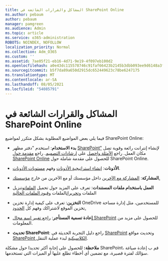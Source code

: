 ```yaml
---
title: المشاكل والقرارات الشائعة في SharePoint Online
ms.author: pebaum
author: pebaum
manager: pamgreen
ms.audience: Admin
ms.topic: article
ms.service: o365-administration
ROBOTS: NOINDEX, NOFOLLOW
localization_priority: Normal
ms.collection: Adm_O365
ms.custom: ''
ms.assetid: 7ae05f21-eb16-4d71-9e19-4f097eb100d2
ms.openlocfilehash: a0e43dc115578746c91faf66423b2145b3dbb093ee9d6148a3fe28cc42f2d396
ms.sourcegitcommit: b5f7da89a650d2915dc652449623c78be6247175
ms.translationtype: MT
ms.contentlocale: ar-SA
ms.lasthandoff: 08/05/2021
ms.locfileid: "54085791"
---
```

# <a name="sharepoint-online-common-issues-and-resolutions"></a>المشاكل والقرارات الشائعة في SharePoint Online

فيما يلي بعض المواضيع المطلوبة بشكل متكرر لمواضيع SharePoint Online:

- **بدء الاستخدام**: استخدم "دفتر مظهر [SharePoint"](https://lookbook.microsoft.com/assets/SharePoint_lookbook_2019.pdf) لإنشاء إنترانت رائعة وقوية تصل مكان العمل. راجع [الأمثلة واحصل](https://lookbook.microsoft.com/) على [إرشادات التصميم](https://spdesign.azurewebsites.net/). راجع [مقدمة حول SharePoint Online](https://docs.microsoft.com/sharepoint/introduction) للحصول على مقدمة شاملة حول SharePoint Online.

- **الأذونات**: [إنشاء استراتيجية الأذونات](https://docs.microsoft.com/sharepoint/default-sharepoint-groups) وفهم [مستويات الأذونات](https://docs.microsoft.com/sharepoint/understanding-permission-levels).

- **المشاركة**: [المشاركة مع الآخرين](https://docs.microsoft.com/sharepoint/default-sharepoint-groups) داخل مؤسستك أو مع الآخرين من خارج [مؤسستك.](https://docs.microsoft.com/sharepoint/external-sharing-overview)

- **العمل باستخدام ملفات المستندات**: تعرف [](https://support.office.com/article/Download-files-and-folders-from-OneDrive-or-SharePoint-5c7397b7-19c7-4893-84fe-d02e8fa5df05)على المزيد حول تحميل [الملفات](https://support.office.com/article/Upload-a-folder-or-files-to-a-document-library-eb18fcba-c953-4d45-8d90-8da66edeacdb)وتنزيل الملفات [وتحريرات](https://support.office.com/article/Edit-a-document-in-a-document-library-02d8497f-1c13-4114-949a-b8466f639b07)الملفات [وقيود الملفات الحالية](https://support.office.com/article/invalid-file-names-and-file-types-in-onedrive-onedrive-for-business-and-sharepoint-64883a5d-228e-48f5-b3d2-eb39e07630fa)

- **التخزين**: تعرف على كيفية إدارة تخزين OneDrive للمستخدمين، مثل إدارة مساحة تخزين الموقع لاشتراكك </a> وفهم كل [الحدود.](https://docs.microsoft.com/office365/servicedescriptions/sharepoint-online-service-description/sharepoint-online-limits) [](https://docs.microsoft.com/sharepoint/manage-site-collection-storage-limits)

- **إعادة تسمية المستأجر**: [راجع تغيير اسم مجال SharePoint](https://docs.microsoft.com/sharepoint/change-your-sharepoint-domain-name) للحصول على مزيد من المعلومات.

- **تحديث SharePoint**: راجع دليل التجربة الحديثة في [SharePoint](https://docs.microsoft.com/sharepoint/guide-to-sharepoint-modern-experience) وتحديث مواقع [SharePoint الكلاسيكية](https://docs.microsoft.com/sharepoint/dev/transform/modernize-classic-sites) لبدء عملية التنقل.

**ملاحظة:** للحصول على إجابة أكثر تحديدا حول مشكلة SharePoint، قم ب إعادة صياغة سؤالك لفترة قصيرة، مع تضمين أي أخطاء تطلع عليها أو الميزات التي تستخدمها.